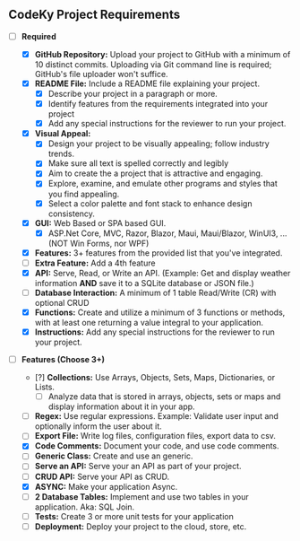 ## CodeKy Project Requirements

- [ ] **Required**

  - [x] **GitHub Repository:** Upload your project to GitHub with a minimum of 10 distinct commits. Uploading via Git command line is required; GitHub's file uploader won't suffice.
  - [x] **README File:** Include a README file explaining your project.
    - [x] Describe your project in a paragraph or more.
    - [x] Identify features from the requirements integrated into your project
    - [x] Add any special instructions for the reviewer to run your project.
  - [x] **Visual Appeal:**
    - [x] Design your project to be visually appealing; follow industry trends.
    - [x] Make sure all text is spelled correctly and legibly
    - [x] Aim to create the a project that is attractive and engaging.
    - [x] Explore, examine, and emulate other programs and styles that you find appealing.
    - [x] Select a color palette and font stack to enhance design consistency.
  - [x] **GUI:** Web Based or SPA based GUI.
    - [x] ASP\.Net Core, MVC, Razor, Blazor, Maui, Maui/Blazor, WinUI3, ... (NOT Win Forms, nor WPF)
  - [x] **Features:** 3+ features from the provided list that you've integrated.
  - [ ] **Extra Feature:** Add a 4th feature
  - [x] **API:** Serve, Read, or Write an API. (Example: Get and display weather information **AND** save it to a SQLite database or JSON file.)
  - [ ] **Database Interaction:** A minimum of 1 table Read/Write (CR) with optional CRUD
  - [x] **Functions:** Create and utilize a minimum of 3 functions or methods, with at least one returning a value integral to your application.
  - [x] **Instructions:** Add any special instructions for the reviewer to run your project.
        &nbsp;

- [ ] **Features (Choose 3+)**
  - [?] **Collections:** Use Arrays, Objects, Sets, Maps, Dictionaries, or Lists.
    - [ ] Analyze data that is stored in arrays, objects, sets or maps and display information about it in your app.
  - [ ] **Regex:** Use regular expressions. Example: Validate user input and optionally inform the user about it.
  - [ ] **Export File:** Write log files, configuration files, export data to csv.
  - [x] **Code Comments:** Document your code, and use code comments.
  - [ ] **Generic Class:** Create and use an generic.
  - [ ] **Serve an API:** Serve your an API as part of your project.
  - [ ] **CRUD API:** Serve your API as CRUD.
  - [x] **ASYNC:** Make your application Async.
  - [ ] **2 Database Tables:** Implement and use two tables in your application. Aka: SQL Join.
  - [ ] **Tests:** Create 3 or more unit tests for your application
  - [ ] **Deployment:** Deploy your project to the cloud, store, etc.
        &nbsp;

<!-- ---------------------------------------------------------------------- -->
